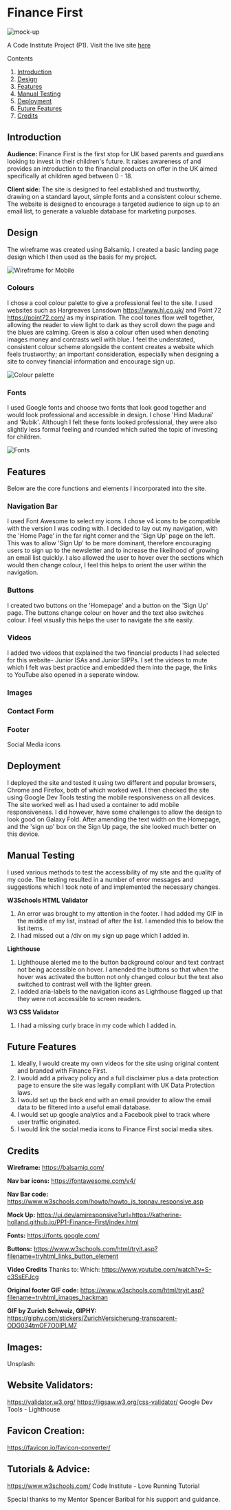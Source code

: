 # Finance First
![mock-up](assets/images/screen-homepage.png)

A Code Institute Project (P1). Visit the live site [here](https://katherine-holland.github.io/PP1-Finance-First/index.html)

Contents
1. [Introduction](#introduction)
2. [Design](#design)
3. [Features](#features)
4. [Manual Testing](#testing)
6. [Deployment](#deployment)
6. [Future Features](#future)
7. [Credits](#credits) 

## Introduction
**Audience:**
Finance First is the first stop for UK based parents and guardians looking to invest in their children's future. It raises awareness of and provides an introduction to the financial products on offer in the UK aimed specifically at children aged between 0 - 18.

**Client side:**
The site is designed to feel established and trustworthy, drawing on a standard layout, simple fonts and a consistent colour scheme. The website is designed to encourage a targeted audience to sign up to an email list, to generate a valuable database for marketing purposes. 

## Design
The wireframe was created using Balsamiq. I created a basic landing page design which I then used as the basis for my project.

![Wireframe for Mobile](assets/images/wireframe.png)

### Colours
I chose a cool colour palette to give a professional feel to the site. I used websites such as Hargreaves Lansdown https://www.hl.co.uk/ and Point 72 https://point72.com/ as my inspiration. The cool tones flow well together, allowing the reader to view light to dark as they scroll down the page and the blues are calming. Green is also a colour often used when denoting images money and contrasts well with blue. I feel the understated, consistent colour scheme alongside the content creates a website which feels trustworthy; an important consideration, especially when designing a site to convey financial information and encourage sign up. 

![Colour palette](assets/images/palette.png)

### Fonts
I used Google fonts and choose two fonts that look good together and would look professional and accessible in design. I chose 'Hind Madurai' and 'Rubik'.
Although I felt these fonts looked professional, they were also slightly less formal feeling and rounded which suited the topic of investing for children.

![Fonts](assets/images/fonts.png)

## Features
Below are the core functions and elements I incorporated into the site.

### Navigation Bar
I used Font Awesome to select my icons. I chose v4 icons to be compatible with the version I was coding with.
I decided to lay out my navigation, with the 'Home Page' in the far right corner and the 'Sign Up' page on the left. This was to allow 'Sign Up' to be more dominant, therefore encouraging users to sign up to the newsletter and to increase the likelihood of growing an email list quickly.
I also allowed the user to hover over the sections which would then change colour, I feel this helps to orient the user within the navigation.

### Buttons
I created two buttons on the 'Homepage' and a button on the 'Sign Up' page. The buttons change colour on hover and the text also switches colour. I feel visually this helps the user to navigate the site easily.

### Videos
I added two videos that explained the two financial products I had selected for this website- Junior ISAs and Junior SIPPs. I set the videos to mute which I felt was best practice and embedded them into the page, the links to YouTube also opened in a seperate window.

### Images

### Contact Form

### Footer
Social Media icons

## Deployment
I deployed the site and tested it using two different and popular browsers, Chrome and Firefox, both of which worked well.
I then checked the site using Google Dev Tools testing the mobile responsiveness on all devices. The site worked well as I had used a container to add mobile responsiveness. I did however, have some challenges to allow the design to look good on Galaxy Fold. After amending the text width on the Homepage, and the 'sign up' box on the Sign Up page, the site looked much better on this device.

## Manual Testing
I used various methods to test the accessibility of my site and the quality of my code. The testing resulted in a number of error messages and suggestions which I took note of and implemented the necessary changes.

**W3Schools HTML Validator**
1. An error was brought to my attention in the footer. I had added my GIF in the middle of my list, instead of after the list. I amended this to below the list items.
2. I had missed out a /div on my sign up page which I added in.

**Lighthouse**
1. Lighthouse alerted me to the button background colour and text contrast not being accessible on hover. I amended the buttons so that when the hover was activated the button not only changed colour but the text also switched to contrast well with the lighter green.
2. I added aria-labels to the navigation icons as Lighthouse flagged up that they were not accessible to screen readers.

**W3 CSS Validator**
1. I had a missing curly brace in my code which I added in.

## Future Features
1. Ideally, I would create my own videos for the site using original content and branded with Finance First.
2. I would add a privacy policy and a full disclaimer plus a data protection page to ensure the site was legally compliant with UK Data Protection laws.
3. I would set up the back end with an email provider to allow the email data to be filtered into a useful email database.
4. I would set up google analytics and a Facebook pixel to track where user traffic originated.
5. I would link the social media icons to Finance First social media sites.

## Credits
**Wireframe:**
https://balsamiq.com/

**Nav bar icons:**
https://fontawesome.com/v4/

**Nav Bar code:**
https://www.w3schools.com/howto/howto_js_topnav_responsive.asp

**Mock Up:**
https://ui.dev/amiresponsive?url=https://katherine-holland.github.io/PP1-Finance-First/index.html

**Fonts:**
https://fonts.google.com/

**Buttons:**
https://www.w3schools.com/html/tryit.asp?filename=tryhtml_links_button_element 

**Video Credits**
Thanks to:
Which: https://www.youtube.com/watch?v=S-c3SsEFJcg


**Original footer GIF code:**
https://www.w3schools.com/html/tryit.asp?filename=tryhtml_images_hackman

**GIF by Zurich Schweiz, GIPHY:**
https://giphy.com/stickers/ZurichVersicherung-transparent-ODG034tmOF7O0IPLM7

## Images:
Unsplash:

## Website Validators:
https://validator.w3.org/
https://jigsaw.w3.org/css-validator/
Google Dev Tools - Lighthouse

## Favicon Creation:
https://favicon.io/favicon-converter/

## Tutorials & Advice:
https://www.w3schools.com/
Code Institute - Love Running Tutorial

Special thanks to my Mentor Spencer Baribal for his support and guidance.
